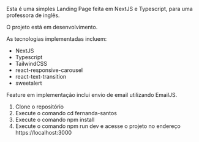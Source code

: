 Esta é uma simples Landing Page feita em NextJS e Typescript, para uma professora de inglês.

O projeto está em desenvolvimento.

As tecnologias implementadas incluem:

<ul>
<li>NextJS</li>
<li>Typescript</li>
<li>TailwindCSS</li>
<li>react-responsive-carousel</li>
<li>react-text-transition</li>
<li>sweetalert</li>
</ul>

Feature em implementação inclui envio de email utilizando EmailJS.

<ol>
<li>Clone o repositório</li>
<li>Execute o comando cd fernanda-santos</li>
<li>Execute o comando npm install</li>
<li>Execute o comando npm run dev e acesse o projeto no endereço https://localhost:3000</li>
</ol>
